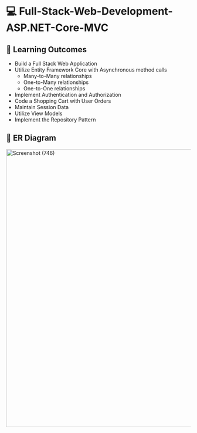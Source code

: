 # 💻 Full-Stack-Web-Development-ASP.NET-Core-MVC

## 🎯 Learning Outcomes

- Build a Full Stack Web Application  
- Utilize Entity Framework Core with Asynchronous method calls  
  - Many-to-Many relationships  
  - One-to-Many relationships  
  - One-to-One relationships  
- Implement Authentication and Authorization  
- Code a Shopping Cart with User Orders  
- Maintain Session Data  
- Utilize View Models  
- Implement the Repository Pattern  
## 🎯 ER Diagram
<img width="899" height="758" alt="Screenshot (746)" src="https://github.com/user-attachments/assets/ca70683b-8b39-439a-b8c9-f1a82ceb6fd4" />
